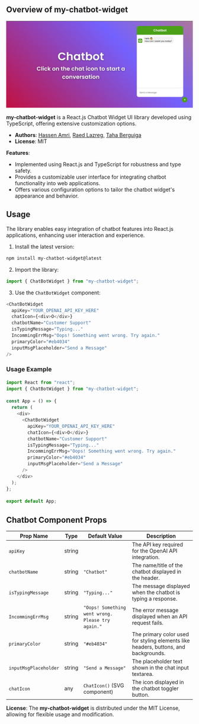 ## Overview of my-chatbot-widget

![Chatbot Demo](./chatbot.png)

**my-chatbot-widget** is a React.js Chatbot Widget UI library developed using TypeScript, offering extensive customization options.

- **Authors**: [Hassen Amri](https://www.linkedin.com/in/hassenamri005/), [Raed Lazreg](https://www.linkedin.com/in/raid-lazreg-61378127a/), [Taha Berguiga](https://www.linkedin.com/in/taha-berguiga/)
- **License**: MIT

**Features**:

- Implemented using React.js and TypeScript for robustness and type safety.
- Provides a customizable user interface for integrating chatbot functionality into web applications.
- Offers various configuration options to tailor the chatbot widget's appearance and behavior.

## Usage

The library enables easy integration of chatbot features into React.js applications, enhancing user interaction and experience.

1. Install the latest version:

```bash
npm install my-chatbot-widget@latest
```

2. Import the library:

```javascript
import { ChatBotWidget } from "my-chatbot-widget";
```

3. Use the `ChatBotWidget` component:

```javascript
<ChatBotWidget
  apiKey="YOUR_OPENAI_API_KEY_HERE"
  chatIcon={<div>O</div>}
  chatbotName="Customer Support"
  isTypingMessage="Typing..."
  IncommingErrMsg="Oops! Something went wrong. Try again."
  primaryColor="#eb4034"
  inputMsgPlaceholder="Send a Message"
/>
```

### Usage Example

```javascript
import React from "react";
import { ChatBotWidget } from "my-chatbot-widget";

const App = () => {
  return (
    <div>
      <ChatBotWidget
        apiKey="YOUR_OPENAI_API_KEY_HERE"
        chatIcon={<div>O</div>}
        chatbotName="Customer Support"
        isTypingMessage="Typing..."
        IncommingErrMsg="Oops! Something went wrong. Try again."
        primaryColor="#eb4034"
        inputMsgPlaceholder="Send a Message"
      />
    </div>
  );
};

export default App;
```

## Chatbot Component Props

| Prop Name             | Type   | Default Value                                     | Description                                                                         |
| --------------------- | ------ | ------------------------------------------------- | ----------------------------------------------------------------------------------- |
| `apiKey`              | string |                                                   | The API key required for the OpenAI API integration.                                |
| `chatbotName`         | string | `"Chatbot"`                                       | The name/title of the chatbot displayed in the header.                              |
| `isTypingMessage`     | string | `"Typing..."`                                     | The message displayed when the chatbot is typing a response.                        |
| `IncommingErrMsg`     | string | `"Oops! Something went wrong. Please try again."` | The error message displayed when an API request fails.                              |
| `primaryColor`        | string | `"#eb4034"`                                       | The primary color used for styling elements like headers, buttons, and backgrounds. |
| `inputMsgPlaceholder` | string | `"Send a Message"`                                | The placeholder text shown in the chat input textarea.                              |
| `chatIcon`            | any    | `ChatIcon()` (SVG component)                      | The icon displayed in the chatbot toggler button.                                   |

**License**:
The **my-chatbot-widget** is distributed under the MIT License, allowing for flexible usage and modification.
